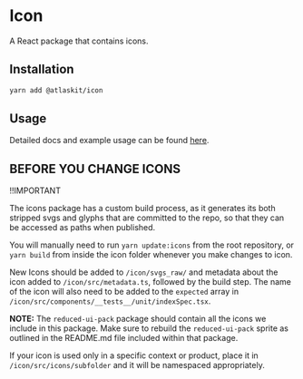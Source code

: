 # Icon

A React package that contains icons.

## Installation

```sh
yarn add @atlaskit/icon
```

## Usage

Detailed docs and example usage can be found [here](https://atlaskit.atlassian.com/packages/core/icon).

## BEFORE YOU CHANGE ICONS

!!IMPORTANT

The icons package has a custom build process, as it generates its both stripped
svgs and glyphs that are committed to the repo, so that they can be accessed as
paths when published.

You will manually need to run `yarn update:icons` from the root repository, or
`yarn build` from inside the icon folder whenever you make changes to icon.

New Icons should be added to `/icon/svgs_raw/` and metadata about the icon added to `/icon/src/metadata.ts`, followed by the build step. The name of the icon will also need to be added to the `expected` array in `/icon/src/components/__tests__/unit/indexSpec.tsx`.

**NOTE:** The `reduced-ui-pack` package should contain all the icons we include
in this package. Make sure to rebuild the `reduced-ui-pack` sprite as outlined in
the README.md file included within that package.

If your icon is used only in a specific context or product, place it in
`/icon/src/icons/subfolder` and it will be namespaced appropriately.
